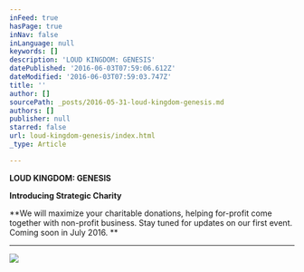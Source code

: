 ```yaml
---
inFeed: true
hasPage: true
inNav: false
inLanguage: null
keywords: []
description: 'LOUD KINGDOM: GENESIS'
datePublished: '2016-06-03T07:59:06.612Z'
dateModified: '2016-06-03T07:59:03.747Z'
title: ''
author: []
sourcePath: _posts/2016-05-31-loud-kingdom-genesis.md
authors: []
publisher: null
starred: false
url: loud-kingdom-genesis/index.html
_type: Article

---
```

**LOUD KINGDOM: GENESIS**

**Introducing Strategic Charity**

**We will maximize your charitable donations, helping for-profit come together with non-profit business. Stay tuned for updates on our first event. Coming soon in July 2016\. **

****
![](https://the-grid-user-content.s3-us-west-2.amazonaws.com/ca4eaee2-1e1c-4649-a4b0-3b160ef845ea.png)